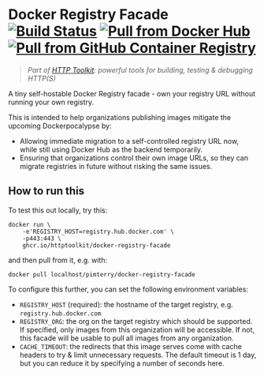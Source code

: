 # Docker Registry Facade [![Build Status](https://github.com/httptoolkit/docker-registry-facade/workflows/CI/badge.svg)](https://github.com/httptoolkit/docker-registry-facade/actions) [![Pull from Docker Hub](https://img.shields.io/badge/Pull%20from-Docker%20Hub-0db7ed)](https://hub.docker.com/r/pimterry/docker-registry-facade) [![Pull from GitHub Container Registry](https://img.shields.io/badge/Pull%20from-GHCR-%23333)](https://ghcr.io/httptoolkit/docker-registry-facade)

> _Part of [HTTP Toolkit](https://httptoolkit.com): powerful tools for building, testing & debugging HTTP(S)_

A tiny self-hostable Docker Registry facade - own your registry URL without running your own registry.

This is intended to help organizations publishing images mitigate the upcoming Dockerpocalypse by:

* Allowing immediate migration to a self-controlled registry URL now, while still using Docker Hub as the backend temporarily.
* Ensuring that organizations control their own image URLs, so they can migrate registries in future without risking the same issues.

## How to run this

To test this out locally, try this:

```
docker run \
    -e'REGISTRY_HOST=registry.hub.docker.com' \
    -p443:443 \
    ghcr.io/httptoolkit/docker-registry-facade
```

and then pull from it, e.g. with:

```
docker pull localhost/pimterry/docker-registry-facade
```

To configure this further, you can set the following environment variables:

* `REGISTRY_HOST` (required): the hostname of the target registry, e.g. `registry.hub.docker.com`
* `REGISTRY_ORG`: the org on the target registry which should be supported. If specified, only images from this organization will be accessible. If not, this facade will be usable to pull all images from any organization.
* `CACHE_TIMEOUT`: the redirects that this image serves come with cache headers to try & limit unnecessary requests. The default timeout is 1 day, but you can reduce it by specifying a number of seconds here.